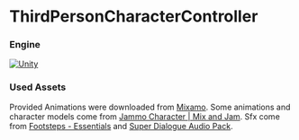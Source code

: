 # ThirdPersonCharacterController

### Engine

[![Unity](https://img.shields.io/badge/unity-%23000000.svg?style=for-the-badge&logo=unity&logoColor=white)](https://unity.com/)

### Used Assets

Provided Animations were downloaded from [Mixamo](https://www.mixamo.com/).
Some animations and character models come from [Jammo Character | Mix and Jam](https://assetstore.unity.com/packages/3d/characters/jammo-character-mix-and-jam-158456?srsltid=AfmBOooYH2ro_MGw3kD4affMDfAhOH2fuBcVMlAkErSqOPOuZyeU3eW8).
Sfx come from [Footsteps - Essentials](https://assetstore.unity.com/packages/audio/sound-fx/foley/footsteps-essentials-189879?srsltid=AfmBOoqxMijrLIiE4XuGMuRMDP_afRWOTGoN8kvy33OV4irfk461Sin2#content) and [Super Dialogue Audio Pack](https://dillonbecker.itch.io/sdap).
